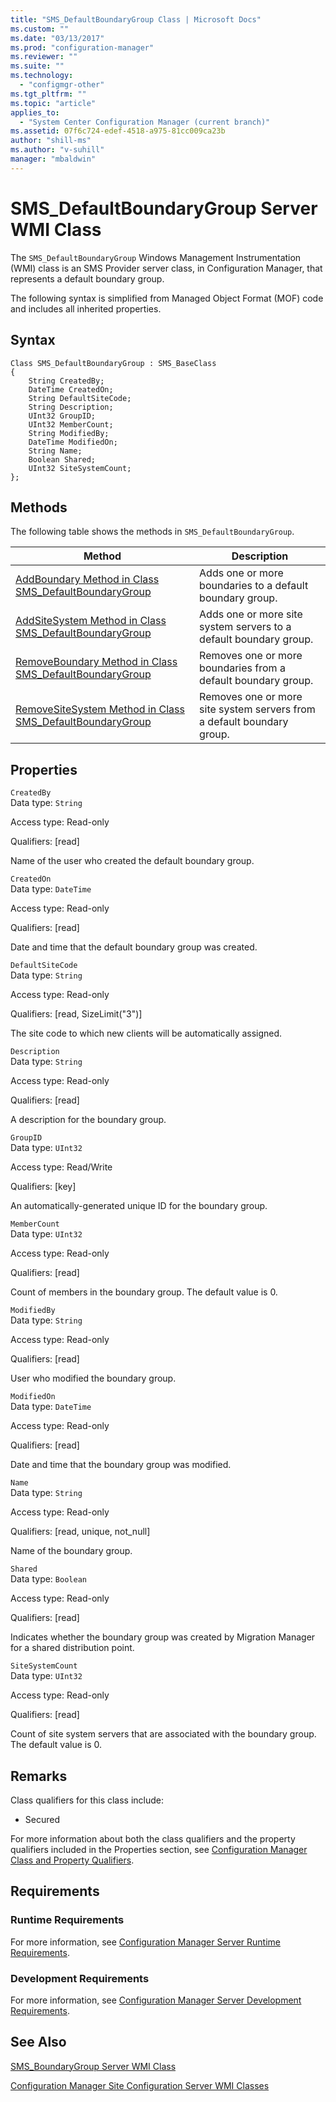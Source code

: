 ```yaml
---
title: "SMS_DefaultBoundaryGroup Class | Microsoft Docs"
ms.custom: ""
ms.date: "03/13/2017"
ms.prod: "configuration-manager"
ms.reviewer: ""
ms.suite: ""
ms.technology:
  - "configmgr-other"
ms.tgt_pltfrm: ""
ms.topic: "article"
applies_to:
  - "System Center Configuration Manager (current branch)"
ms.assetid: 07f6c724-edef-4518-a975-81cc009ca23b
author: "shill-ms"
ms.author: "v-suhill"
manager: "mbaldwin"
---
```

# SMS_DefaultBoundaryGroup Server WMI Class

The `SMS_DefaultBoundaryGroup` Windows Management Instrumentation (WMI) class is an SMS Provider server class, in Configuration Manager, that represents a default boundary group.

 The following syntax is simplified from Managed Object Format (MOF) code and includes all inherited properties.  

## Syntax  

```  
Class SMS_DefaultBoundaryGroup : SMS_BaseClass  
{  
    String CreatedBy;
    DateTime CreatedOn;
    String DefaultSiteCode;
    String Description;
    UInt32 GroupID;
    UInt32 MemberCount;
    String ModifiedBy;
    DateTime ModifiedOn;
    String Name;
    Boolean Shared;
    UInt32 SiteSystemCount;
};  
```  

## Methods  
 The following table shows the methods in `SMS_DefaultBoundaryGroup`.  

|Method|Description|  
|------------|-----------------|  
|[AddBoundary Method in Class SMS_DefaultBoundaryGroup](../../../../../develop/reference/core/servers/configure/addboundary-method-in-class-sms-defaultboundarygroup.md)|Adds one or more boundaries to a default boundary group.|  
|[AddSiteSystem Method in Class SMS_DefaultBoundaryGroup](../../../../../develop/reference/core/servers/configure/addsitesystem-method-in-class-sms-defaultboundarygroup.md)|Adds one or more site system servers to a default boundary group.|
|[RemoveBoundary Method in Class SMS_DefaultBoundaryGroup](../../../../../develop/reference/core/servers/configure/removeboundary-method-in-class-sms-defaultboundarygroup.md)|Removes one or more boundaries from a default boundary group.|  
|[RemoveSiteSystem Method in Class SMS_DefaultBoundaryGroup](../../../../../develop/reference/core/servers/configure/removesitesystem-method-in-class-sms-defaultboundarygroup.md)|Removes one or more site system servers from a default boundary group.|

## Properties  
 `CreatedBy`  
 Data type: `String`  

 Access type: Read-only  

 Qualifiers: [read]  

 Name of the user who created the default boundary group.

 `CreatedOn`  
 Data type: `DateTime`  

 Access type: Read-only  

 Qualifiers: [read]  

 Date and time that the default boundary group was created.

 `DefaultSiteCode`  
 Data type: `String`  

 Access type: Read-only  

 Qualifiers: [read, SizeLimit("3")]  

 The site code to which new clients will be automatically assigned.

 `Description`  
 Data type: `String`  

 Access type: Read-only  

 Qualifiers: [read]  

 A description for the boundary group.

 `GroupID`  
 Data type: `UInt32`  

 Access type: Read/Write  

 Qualifiers: [key]  

 An automatically-generated unique ID for the boundary group.

 `MemberCount`  
 Data type: `UInt32`  

 Access type: Read-only  

 Qualifiers: [read]  

 Count of members in the boundary group. The default value is 0.

 `ModifiedBy`  
 Data type: `String`  

 Access type: Read-only  

 Qualifiers: [read]  

 User who modified the boundary group.

 `ModifiedOn`  
 Data type: `DateTime`  

 Access type: Read-only  

 Qualifiers: [read]  

 Date and time that the boundary group was modified.

 `Name`  
 Data type: `String`  

 Access type: Read-only  

 Qualifiers: [read, unique, not_null]  

 Name of the boundary group.

 `Shared`  
 Data type: `Boolean`  

 Access type: Read-only  

 Qualifiers: [read]  

 Indicates whether the boundary group was created by Migration Manager for a shared distribution point.

`SiteSystemCount`  
 Data type: `UInt32`  

 Access type: Read-only  

 Qualifiers: [read]  

 Count of site system servers that are associated with the boundary group. The default value is 0.


## Remarks

 Class qualifiers for this class include:

 -   Secured

 For more information about both the class qualifiers and the property qualifiers included in the Properties section, see [Configuration Manager Class and Property Qualifiers](../../../../../develop/reference/misc/class-and-property-qualifiers.md).

## Requirements  

### Runtime Requirements  
 For more information, see [Configuration Manager Server Runtime Requirements](../../../../../develop/core/reqs/server-runtime-requirements.md).  

### Development Requirements  
 For more information, see [Configuration Manager Server Development Requirements](../../../../../develop/core/reqs/server-development-requirements.md).  

 ## See Also   
 [SMS_BoundaryGroup Server WMI Class](../../../../../develop/reference/core/servers/configure/sms_boundarygroup-server-wmi-class.md)

 [Configuration Manager Site Configuration Server WMI Classes](../../../../../develop/reference/core/servers/configure/site-configuration-server-wmi-classes.md)
